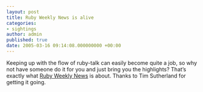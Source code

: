 ```yaml
---
layout: post
title: Ruby Weekly News is alive
categories:
- sightings
author: admin
published: true
date: 2005-03-16 09:14:08.000000000 +00:00
---
```

<p>Keeping up with the flow of ruby-talk can easily become quite a job, so why not have someone do it for you and just bring you the highlights? That&#8217;s exactly what <a href="http://rubyweeklynews.org/">Ruby Weekly News</a> is about. Thanks to Tim Sutherland for getting it going.</p>